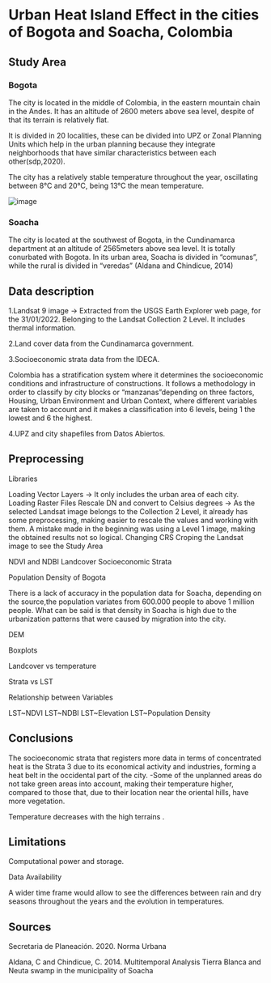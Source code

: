 # Urban Heat Island Effect in the cities of Bogota and Soacha, Colombia

## Study Area

### Bogota

The city is located in the middle of Colombia, in the eastern mountain chain in the Andes. It has an altitude of 2600 meters above sea level, despite of that its terrain is relatively flat.

It is divided in 20 localities, these can be divided into UPZ or Zonal Planning Units which help in the urban planning because they integrate neighborhoods that have similar characteristics between each other(sdp,2020).

The city has a relatively stable temperature throughout the year, oscillating between 8°C and 20°C, being 13°C the mean temperature.

![image](https://github.com/angiest1711/introduction-to-programming-/assets/119541571/3c2d2c8d-254c-4102-9ca0-d3cf8694663a)


### Soacha

The city is located at the southwest of Bogota, in the Cundinamarca department at an altitude of 2565meters above sea level. It is totally conurbated with Bogota. In its urban area, Soacha is divided in “comunas”, while the rural is divided in “veredas” (Aldana and Chindicue, 2014)

## Data description

1.Landsat 9 image -> Extracted from the USGS Earth Explorer web page, for the 31/01/2022. Belonging to the Landsat Collection 2 Level. It includes thermal information.

2.Land cover data from the Cundinamarca government.

3.Socioeconomic strata data from the IDECA.

Colombia has a stratification system where it determines the socioeconomic conditions and infrastructure of constructions. It follows a methodology in order to classify by city blocks or “manzanas”depending on three factors, Housing, Urban Environment and Urban Context, where different variables are taken to account and it makes a classification into 6 levels, being 1 the lowest and 6 the highest.

4.UPZ and city shapefiles from Datos Abiertos.

## Preprocessing

Libraries

Loading Vector Layers -> It only includes the urban area of each city.
Loading Raster Files
Rescale DN and convert to Celsius degrees -> As the selected Landsat image belongs to the Collection 2 Level, it already has some preprocessing, making easier to rescale the values and working with them. A mistake made in the beginning was using a Level 1 image, making the obtained results not so logical.
Changing CRS
Croping the Landsat image to see the Study Area

NDVI and NDBI
Landcover
Socioeconomic Strata

Population Density of Bogota

There is a lack of accuracy in the population data for Soacha, depending on the source,the population variates from 600.000 people to above 1 million people. What can be said is that density in Soacha is high due to the urbanization patterns that were caused by migration into the city.

DEM

Boxplots

Landcover vs temperature

Strata vs LST



Relationship between Variables


LST~NDVI
LST~NDBI
LST~Elevation
LST~Population Density

## Conclusions

The socioeconomic strata that registers more data in terms of concentrated heat is the Strata 3 due to its economical activity and industries, forming a heat belt in the occidental part of the city.
-Some of the unplanned areas do not take green areas into account, making their temperature higher, compared to those that, due to their location near the oriental hills, have more vegetation.

Temperature decreases with the high terrains .

## Limitations

Computational power and storage.

Data Availability

A wider time frame would allow to see the differences between rain and dry seasons throughout the years and the evolution in temperatures.

## Sources

Secretaria de Planeación. 2020. Norma Urbana

Aldana, C and Chindicue, C. 2014. Multitemporal Analysis Tierra Blanca and Neuta swamp in the municipality of Soacha
